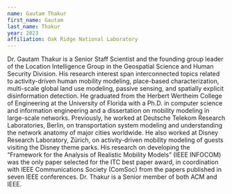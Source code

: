 ```yaml
---
name: Gautam Thakur
first_name: Gautam
last_name: Thakur
year: 2023
affiliation: Oak Ridge National Laboratory
---
```


Dr. Gautam Thakur is a Senior Staff Scientist and the founding group leader of the Location Intelligence Group in the Geospatial Science and Human Security Division. His research interest span interconnected topics related to activity-driven human mobility modeling, place-based characterization, multi-scale global land use modeling, passive sensing, and spatially explicit disinformation detection. He graduated from the Herbert Wertheim College of Engineering at the University of Florida with a Ph.D. in computer science and information engineering and a dissertation on mobility modeling in large-scale networks. Previously, he worked at Deutsche Telekom Research Laboratories, Berlin, on transportation system modeling and understanding the network anatomy of major cities worldwide. He also worked at Disney Research Laboratory, Zürich, on activity-driven mobility modeling of guests visiting the Disney theme parks. His research on developing the “Framework for the Analysis of Realistic Mobility Models” (IEEE INFOCOM) was the only paper selected for the ITC best paper award, in coordination with IEEE Communications Society (ComSoc) from the papers published in seven IEEE conferences. Dr. Thakur is a Senior member of both ACM and IEEE.
